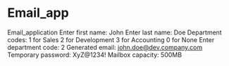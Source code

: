 # Email_app
Email_application
Enter first name: John
Enter last name: Doe
Department codes:
1 for Sales
2 for Development
3 for Accounting
0 for None
Enter department code: 2
Generated email: john.doe@dev.company.com
Temporary password: XyZ@1234!
Mailbox capacity: 500MB
